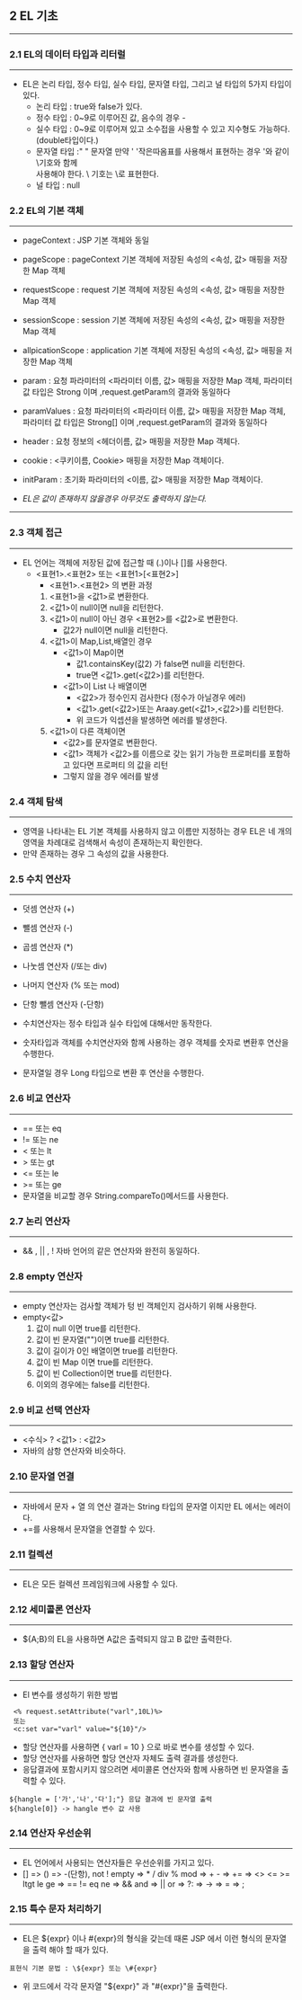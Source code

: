 ## 2 EL 기초

---

### 2.1 EL의 데이터 타입과 리터럴

---
* EL은 논리 타입, 정수 타입, 실수 타입, 문자열 타입, 그리고 널 타입의 5가지 타입이 있다.
  * 논리 타입 : true와 false가 있다.
  * 정수 타입 : 0~9로 이루어진 값, 음수의 경우 -
  * 실수 타입 : 0~9로 이루어져 있고 소수접을 사용할 수 있고 지수형도 가능하다.(double타입이다.)
  * 문자열 타입 :" " 문자열 만약 ' '작은따옴표를 사용해서 표현하는 경우 \'와 같이 \기호와 함께   
  사용해야 한다. \ 기호는 \\로 표현한다.
  * 널 타입 : null

### 2.2 EL의 기본 객체

---
* pageContext : JSP 기본 객체와 동일
* pageScope : pageContext 기본 객체에 저장된 속성의 <속성, 값> 매핑을 저장한 Map 객체
* requestScope : request 기본 객체에 저장된 속성의 <속성, 값> 매핑을 저장한 Map 객체
* sessionScope : session 기본 객체에 저장된 속성의 <속성, 값> 매핑을 저장한 Map 객체
* allpicationScope : application 기본 객체에 저장된 속성의 <속성, 값> 매핑을 저장한 Map 객체
* param : 요청 파라미터의 <파라미터 이름, 값> 매핑을 저장한 Map 객체, 파라미터 값 타입은 Strong
이며 ,request.getParam의 결과와 동일하다
* paramValues : 요청 파라미터의 <파라미터 이름, 값> 매핑을 저장한 Map 객체, 파라미터 값 타입은 Strong[]
  이며 ,request.getParam의 결과와 동일하다
* header : 요청 정보의 <헤더이름, 값> 매핑을 저장한 Map 객체다.
* cookie : <쿠키이름, Cookie> 매핑을 저장한 Map 객체이다.
* initParam : 초기화 파라미터의 <이름, 값> 매핑을 저장한 Map 객체이다.


* _EL은 값이 존재하지 않을경우 아무것도 출력하지 않는다._
---
### 2.3 객체 접근

----
* EL 언어는 객체에 저장된 값에 접근할 때 (.)이나 []를 사용한다.
  * <표현1>.<표현2> 또는 <표현1>[<표현2>]
    * <표현1>.<표현2> 의 변환 과정
    1. <표현1>을 <값1>로 변환한다.
    2. <값1>이 null이면 null을 리턴한다.
    3. <값1>이 null이 아닌 경우 <표현2>를 <값2>로 변환한다.
       * 값2가 null이면 null을 리턴한다.
    4. <값1>이 Map,List,배열인 경우
       * <값1>이 Map이면
         * 값1.containsKey(값2) 가 false면 null을 리턴한다.
         * true면 <값1>.get(<값2>)를 리턴한다.
       * <값1>이 List 나 배열이면
         * <값2>가 정수인지 검사한다 (정수가 아닐경우 에러)
         * <값1>.get(<값2>)또는 Araay.get(<값1>,<값2>)를 리턴한다.
         * 위 코드가 익셉션을 발생하면 에러를 발생한다.
    5. <값1>이 다른 객체이면
       * <값2>를 문자열로 변환한다.
       * <값1> 객체가 <값2>를 이름으로 갖는 읽기 가능한 프로퍼티를 포함하고 있다면
        프로퍼티 의 값을 리턴
       * 그렇지 않을 경우 에러를 발생

### 2.4 객체 탐색

---
* 영역을 나타내는 EL 기본 객체를 사용하지 않고 이름만 지정하는 경우 EL은 네 개의 영역을 차례대로 검색해서
속성이 존재하는지 확인한다.
* 만약 존재하는 경우 그 속성의 값을 사용한다.

### 2.5 수치 연산자

---
* 덧셈 연산자 (+)
* 뺄셈 연산자 (-)
* 곱셈 연산자 (*)
* 나눗셈 연산자 (/또는 div)
* 나머지 연산자 (% 또는 mod)
* 단항 뺄셈 연산자 (-단항)


* 수치연산자는 정수 타입과 실수 타입에 대해서만 동작한다.
* 숫자타입과 객체를 수치연산자와 함께 사용하는 경우 객체를 숫자로 변환후 연산을 수행한다.
* 문자열일 경우 Long 타입으로 변환 후 연산을 수행한다.

### 2.6 비교 연산자

---
* == 또는 eq
* != 또는 ne
* < 또는 lt
* \> 또는 gt
* <= 또는 le
* \>= 또는 ge
* 문자열을 비교할 경우 String.compareTo()메서드를 사용한다.

### 2.7 논리 연산자

---
* && , || , ! 자바 언어의 같은 연산자와 완전히 동일하다.

### 2.8 empty 연산자

---
* empty 연산자는 검사할 객체가 텅 빈 객체인지 검사하기 위해 사용한다.
* empty<값>
  1. 값이 null 이면 true를 리턴한다.
  2. 값이 빈 문자열("")이면 true를 리턴한다.
  3. 값이 길이가 0인 배열이면 true를 리턴한다.
  4. 값이 빈 Map 이면 true를 리턴한다.
  5. 값이 빈 Collection이면 true를 리턴한다.
  6. 이외의 경우에는 false를 리턴한다.

### 2.9 비교 선택 연산자

---
* <수식> ? <값1> : <값2>
* 자바의 삼항 연산자와 비슷하다.

### 2.10 문자열 연결

---
* 자바에서 문자 + 열 의 연산 결과는 String 타입의 문자열 이지만 EL 에서는 에러이다.
* +=를 사용해서 문자열을 연결할 수 있다.

### 2.11 컬렉션

---
* EL은 모든 컬렉션 프레임워크에 사용할 수 있다.

### 2.12 세미콜론 연산자

---
* ${A;B}의 EL을 사용하면 A값은 출력되지 않고 B 값만 출력한다.

### 2.13 할당 연산자

---
* El 변수를 생성하기 위한 방법
```
 <% request.setAttribute("varl",10L)%>
 또는
 <c:set var="varl" value="${10}"/>
 ```
* 할당 연산자를 사용하면 { varl = 10 } 으로 바로 변수를 생성할 수 있다.
* 할당 연산자를 사용하면 할당 연산자 자체도 출력 결과를 생성한다.
* 응답결과에 포함시키지 않으려면 세미콜론 연산자와 함께 사용하면 빈 문자열을 출력할 수 있다.
```
${hangle = ['가','나','다'];"} 응답 결과에 빈 문자열 출력
${hangle[0]} -> hangle 변수 값 사용
```

### 2.14 연산자 우선순위

---
* EL 언어에서 사용되는 연산자들은 우선순위를 가지고 있다.
*  [] => () => -(단항), not ! empty => * / div % mod => + - => += =>
 <> <= >= ltgt le ge => == != eq ne => && and => || or => ?: => -> => = => ;

### 2.15 특수 문자 처리하기

---
* EL은 ${expr} 이나 #{expr}의 형식을 갖는데 때론 JSP 에서 이런 형식의 문자열을 출력 해야 할 
 때가 있다.
```
표현식 기본 문법 : \${expr} 또는 \#{expr}
```
* 위 코드에서 각각 문자열 "${expr}" 과 "#{expr}"을 출력한다.
